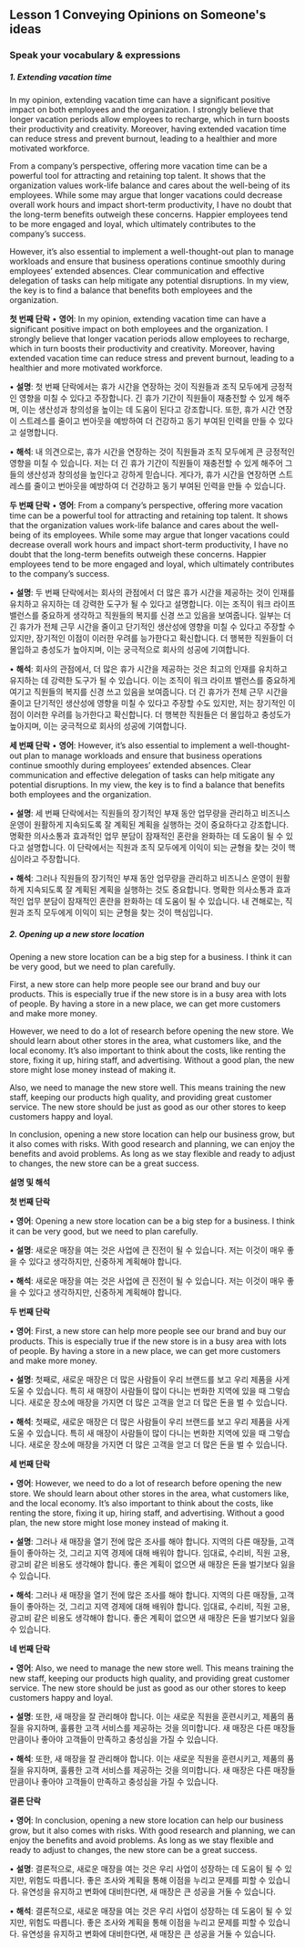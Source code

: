 
## Lesson 1 Conveying Opinions on Someone's ideas

### Speak your vocabulary & expressions
##### 1. Extending vacation time
In my opinion, extending vacation time can have a significant positive impact on both employees and the organization. I strongly believe that longer vacation periods allow employees to recharge, which in turn boosts their productivity and creativity. Moreover, having extended vacation time can reduce stress and prevent burnout, leading to a healthier and more motivated workforce.

From a company’s perspective, offering more vacation time can be a powerful tool for attracting and retaining top talent. It shows that the organization values work-life balance and cares about the well-being of its employees. While some may argue that longer vacations could decrease overall work hours and impact short-term productivity, I have no doubt that the long-term benefits outweigh these concerns. Happier employees tend to be more engaged and loyal, which ultimately contributes to the company’s success.

However, it’s also essential to implement a well-thought-out plan to manage workloads and ensure that business operations continue smoothly during employees’ extended absences. Clear communication and effective delegation of tasks can help mitigate any potential disruptions. In my view, the key is to find a balance that benefits both employees and the organization.

**첫 번째 단락**
• **영어**: In my opinion, extending vacation time can have a significant positive impact on both employees and the organization. I strongly believe that longer vacation periods allow employees to recharge, which in turn boosts their productivity and creativity. Moreover, having extended vacation time can reduce stress and prevent burnout, leading to a healthier and more motivated workforce.

• **설명**: 첫 번째 단락에서는 휴가 시간을 연장하는 것이 직원들과 조직 모두에게 긍정적인 영향을 미칠 수 있다고 주장합니다. 긴 휴가 기간이 직원들이 재충전할 수 있게 해주며, 이는 생산성과 창의성을 높이는 데 도움이 된다고 강조합니다. 또한, 휴가 시간 연장이 스트레스를 줄이고 번아웃을 예방하여 더 건강하고 동기 부여된 인력을 만들 수 있다고 설명합니다.

• **해석**: 내 의견으로는, 휴가 시간을 연장하는 것이 직원들과 조직 모두에게 큰 긍정적인 영향을 미칠 수 있습니다. 저는 더 긴 휴가 기간이 직원들이 재충전할 수 있게 해주어 그들의 생산성과 창의성을 높인다고 강하게 믿습니다. 게다가, 휴가 시간을 연장하면 스트레스를 줄이고 번아웃을 예방하여 더 건강하고 동기 부여된 인력을 만들 수 있습니다.


**두 번째 단락**
• **영어**: From a company’s perspective, offering more vacation time can be a powerful tool for attracting and retaining top talent. It shows that the organization values work-life balance and cares about the well-being of its employees. While some may argue that longer vacations could decrease overall work hours and impact short-term productivity, I have no doubt that the long-term benefits outweigh these concerns. Happier employees tend to be more engaged and loyal, which ultimately contributes to the company’s success.

• **설명**: 두 번째 단락에서는 회사의 관점에서 더 많은 휴가 시간을 제공하는 것이 인재를 유치하고 유지하는 데 강력한 도구가 될 수 있다고 설명합니다. 이는 조직이 워크 라이프 밸런스를 중요하게 생각하고 직원들의 복지를 신경 쓰고 있음을 보여줍니다. 일부는 더 긴 휴가가 전체 근무 시간을 줄이고 단기적인 생산성에 영향을 미칠 수 있다고 주장할 수 있지만, 장기적인 이점이 이러한 우려를 능가한다고 확신합니다. 더 행복한 직원들이 더 몰입하고 충성도가 높아지며, 이는 궁극적으로 회사의 성공에 기여합니다.

• **해석**: 회사의 관점에서, 더 많은 휴가 시간을 제공하는 것은 최고의 인재를 유치하고 유지하는 데 강력한 도구가 될 수 있습니다. 이는 조직이 워크 라이프 밸런스를 중요하게 여기고 직원들의 복지를 신경 쓰고 있음을 보여줍니다. 더 긴 휴가가 전체 근무 시간을 줄이고 단기적인 생산성에 영향을 미칠 수 있다고 주장할 수도 있지만, 저는 장기적인 이점이 이러한 우려를 능가한다고 확신합니다. 더 행복한 직원들은 더 몰입하고 충성도가 높아지며, 이는 궁극적으로 회사의 성공에 기여합니다.

  
**세 번째 단락**
• **영어**: However, it’s also essential to implement a well-thought-out plan to manage workloads and ensure that business operations continue smoothly during employees’ extended absences. Clear communication and effective delegation of tasks can help mitigate any potential disruptions. In my view, the key is to find a balance that benefits both employees and the organization.

• **설명**: 세 번째 단락에서는 직원들의 장기적인 부재 동안 업무량을 관리하고 비즈니스 운영이 원활하게 지속되도록 잘 계획된 계획을 실행하는 것이 중요하다고 강조합니다. 명확한 의사소통과 효과적인 업무 분담이 잠재적인 혼란을 완화하는 데 도움이 될 수 있다고 설명합니다. 이 단락에서는 직원과 조직 모두에게 이익이 되는 균형을 찾는 것이 핵심이라고 주장합니다.

• **해석**: 그러나 직원들의 장기적인 부재 동안 업무량을 관리하고 비즈니스 운영이 원활하게 지속되도록 잘 계획된 계획을 실행하는 것도 중요합니다. 명확한 의사소통과 효과적인 업무 분담이 잠재적인 혼란을 완화하는 데 도움이 될 수 있습니다. 내 견해로는, 직원과 조직 모두에게 이익이 되는 균형을 찾는 것이 핵심입니다.


##### 2. Opening up a new store location

Opening a new store location can be a big step for a business. I think it can be very good, but we need to plan carefully.

  

First, a new store can help more people see our brand and buy our products. This is especially true if the new store is in a busy area with lots of people. By having a store in a new place, we can get more customers and make more money.

  

However, we need to do a lot of research before opening the new store. We should learn about other stores in the area, what customers like, and the local economy. It’s also important to think about the costs, like renting the store, fixing it up, hiring staff, and advertising. Without a good plan, the new store might lose money instead of making it.

  

Also, we need to manage the new store well. This means training the new staff, keeping our products high quality, and providing great customer service. The new store should be just as good as our other stores to keep customers happy and loyal.

  

In conclusion, opening a new store location can help our business grow, but it also comes with risks. With good research and planning, we can enjoy the benefits and avoid problems. As long as we stay flexible and ready to adjust to changes, the new store can be a great success.

  

**설명 및 해석**

  

**첫 번째 단락**

  

• **영어**: Opening a new store location can be a big step for a business. I think it can be very good, but we need to plan carefully.

• **설명**: 새로운 매장을 여는 것은 사업에 큰 진전이 될 수 있습니다. 저는 이것이 매우 좋을 수 있다고 생각하지만, 신중하게 계획해야 합니다.

• **해석**: 새로운 매장을 여는 것은 사업에 큰 진전이 될 수 있습니다. 저는 이것이 매우 좋을 수 있다고 생각하지만, 신중하게 계획해야 합니다.

  

**두 번째 단락**

  

• **영어**: First, a new store can help more people see our brand and buy our products. This is especially true if the new store is in a busy area with lots of people. By having a store in a new place, we can get more customers and make more money.

• **설명**: 첫째로, 새로운 매장은 더 많은 사람들이 우리 브랜드를 보고 우리 제품을 사게 도울 수 있습니다. 특히 새 매장이 사람들이 많이 다니는 번화한 지역에 있을 때 그렇습니다. 새로운 장소에 매장을 가지면 더 많은 고객을 얻고 더 많은 돈을 벌 수 있습니다.

• **해석**: 첫째로, 새로운 매장은 더 많은 사람들이 우리 브랜드를 보고 우리 제품을 사게 도울 수 있습니다. 특히 새 매장이 사람들이 많이 다니는 번화한 지역에 있을 때 그렇습니다. 새로운 장소에 매장을 가지면 더 많은 고객을 얻고 더 많은 돈을 벌 수 있습니다.

  

**세 번째 단락**

  

• **영어**: However, we need to do a lot of research before opening the new store. We should learn about other stores in the area, what customers like, and the local economy. It’s also important to think about the costs, like renting the store, fixing it up, hiring staff, and advertising. Without a good plan, the new store might lose money instead of making it.

• **설명**: 그러나 새 매장을 열기 전에 많은 조사를 해야 합니다. 지역의 다른 매장들, 고객들이 좋아하는 것, 그리고 지역 경제에 대해 배워야 합니다. 임대료, 수리비, 직원 고용, 광고비 같은 비용도 생각해야 합니다. 좋은 계획이 없으면 새 매장은 돈을 벌기보다 잃을 수 있습니다.

• **해석**: 그러나 새 매장을 열기 전에 많은 조사를 해야 합니다. 지역의 다른 매장들, 고객들이 좋아하는 것, 그리고 지역 경제에 대해 배워야 합니다. 임대료, 수리비, 직원 고용, 광고비 같은 비용도 생각해야 합니다. 좋은 계획이 없으면 새 매장은 돈을 벌기보다 잃을 수 있습니다.

  

**네 번째 단락**

  

• **영어**: Also, we need to manage the new store well. This means training the new staff, keeping our products high quality, and providing great customer service. The new store should be just as good as our other stores to keep customers happy and loyal.

• **설명**: 또한, 새 매장을 잘 관리해야 합니다. 이는 새로운 직원을 훈련시키고, 제품의 품질을 유지하며, 훌륭한 고객 서비스를 제공하는 것을 의미합니다. 새 매장은 다른 매장들만큼이나 좋아야 고객들이 만족하고 충성심을 가질 수 있습니다.

• **해석**: 또한, 새 매장을 잘 관리해야 합니다. 이는 새로운 직원을 훈련시키고, 제품의 품질을 유지하며, 훌륭한 고객 서비스를 제공하는 것을 의미합니다. 새 매장은 다른 매장들만큼이나 좋아야 고객들이 만족하고 충성심을 가질 수 있습니다.
  

**결론 단락**

• **영어**: In conclusion, opening a new store location can help our business grow, but it also comes with risks. With good research and planning, we can enjoy the benefits and avoid problems. As long as we stay flexible and ready to adjust to changes, the new store can be a great success.

• **설명**: 결론적으로, 새로운 매장을 여는 것은 우리 사업이 성장하는 데 도움이 될 수 있지만, 위험도 따릅니다. 좋은 조사와 계획을 통해 이점을 누리고 문제를 피할 수 있습니다. 유연성을 유지하고 변화에 대비한다면, 새 매장은 큰 성공을 거둘 수 있습니다.

• **해석**: 결론적으로, 새로운 매장을 여는 것은 우리 사업이 성장하는 데 도움이 될 수 있지만, 위험도 따릅니다. 좋은 조사와 계획을 통해 이점을 누리고 문제를 피할 수 있습니다. 유연성을 유지하고 변화에 대비한다면, 새 매장은 큰 성공을 거둘 수 있습니다.
